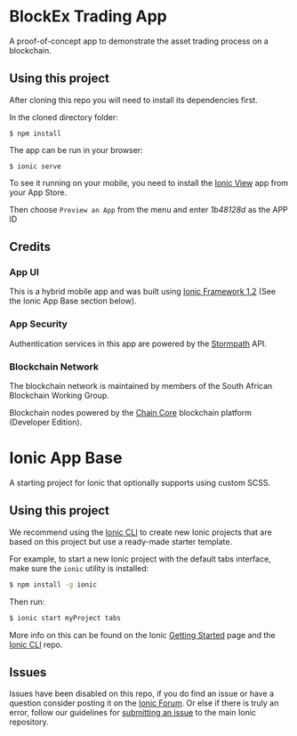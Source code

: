 BlockEx Trading App
=====================

A proof-of-concept app to demonstrate the asset trading process on a blockchain.

## Using this project

After cloning this repo you will need to install its dependencies first.

In the cloned directory folder:

```
$ npm install
```

The app can be run in your browser:

```
$ ionic serve
```

To see it running on your mobile, you need to install the [Ionic View](http://view.ionic.io/) app from your App Store.

Then choose `Preview an App` from the menu and enter *1b48128d* as the APP ID

## Credits

### App UI

This is a hybrid mobile app and was built using [Ionic Framework 1.2](http://ionicframework.com/) (See the Ionic App Base section below).

### App Security

Authentication services in this app are powered by the [Stormpath](https://stormpath.com/) API.

### Blockchain Network

The blockchain network is maintained by members of the South African Blockchain Working Group.

Blockchain nodes powered by the [Chain Core](https://www.chain.com) blockchain platform (Developer Edition).

Ionic App Base
=====================

A starting project for Ionic that optionally supports using custom SCSS.

## Using this project

We recommend using the [Ionic CLI](https://github.com/driftyco/ionic-cli) to create new Ionic projects that are based on this project but use a ready-made starter template.

For example, to start a new Ionic project with the default tabs interface, make sure the `ionic` utility is installed:

```bash
$ npm install -g ionic
```

Then run:

```bash
$ ionic start myProject tabs
```

More info on this can be found on the Ionic [Getting Started](http://ionicframework.com/getting-started) page and the [Ionic CLI](https://github.com/driftyco/ionic-cli) repo.

## Issues
Issues have been disabled on this repo, if you do find an issue or have a question consider posting it on the [Ionic Forum](http://forum.ionicframework.com/).  Or else if there is truly an error, follow our guidelines for [submitting an issue](http://ionicframework.com/submit-issue/) to the main Ionic repository.
